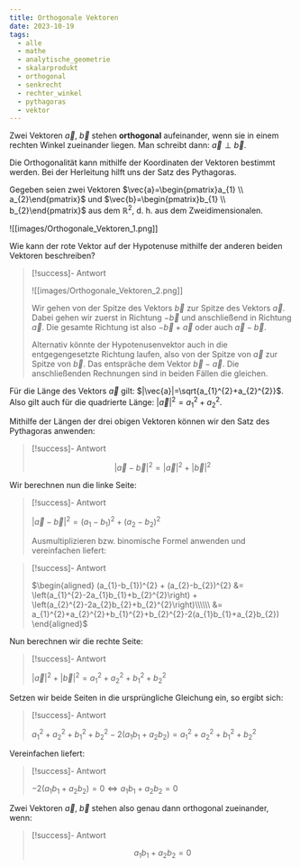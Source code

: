 ```yaml
---
title: Orthogonale Vektoren
date: 2023-10-19
tags:
  - alle
  - mathe
  - analytische_geometrie
  - skalarprodukt
  - orthogonal
  - senkrecht
  - rechter_winkel
  - pythagoras
  - vektor
---
```



Zwei Vektoren $\vec{a}$, $\vec{b}$ stehen **orthogonal** aufeinander, wenn sie in einem rechten Winkel zueinander liegen. Man schreibt dann: $\vec{a}\perp\vec{b}$.

Die Orthogonalität kann mithilfe der Koordinaten der Vektoren bestimmt werden. Bei der Herleitung hilft uns der Satz des Pythagoras.

Gegeben seien zwei Vektoren $\vec{a}=\begin{pmatrix}a_{1} \\ a_{2}\end{pmatrix}$ und $\vec{b}=\begin{pmatrix}b_{1} \\ b_{2}\end{pmatrix}$ aus dem $\mathbb{R}^{2}$, d.&nbsp;h. aus dem Zweidimensionalen.

![[images/Orthogonale_Vektoren_1.png]]

Wie kann der rote Vektor auf der Hypotenuse mithilfe der anderen beiden Vektoren beschreiben?

>[!success]- Antwort
>
>![[images/Orthogonale_Vektoren_2.png]]
>
>Wir gehen von der Spitze des Vektors $\vec{b}$ zur Spitze des Vektors $\vec{a}$. Dabei gehen wir zuerst in Richtung $-\vec{b}$ und anschließend in Richtung $\vec{a}$. Die gesamte Richtung ist also $-\vec{b}+\vec{a}$ oder auch $\vec{a}-\vec{b}$.
>
>Alternativ könnte der Hypotenusenvektor auch in die entgegengesetzte Richtung laufen, also von der Spitze von $\vec{a}$ zur Spitze von $\vec{b}$. Das entspräche dem Vektor $\vec{b}-\vec{a}$. Die anschließenden Rechnungen sind in beiden Fällen die gleichen. 

Für die Länge des Vektors $\vec{a}$ gilt: $|\vec{a}|=\sqrt{a_{1}^{2}+a_{2}^{2}}$. Also gilt auch für die quadrierte Länge: $|\vec{a}|^{2}=a_{1}^{2}+a_{2}^{2}$.

Mithilfe der Längen der drei obigen Vektoren können wir den Satz des Pythagoras anwenden:
>
>[!success]- Antwort
>
>$$|\vec{a}-\vec{b}|^{2} = |\vec{a}|^{2}+|\vec{b}|^{2}$$

Wir berechnen nun die linke Seite:

>[!success]- Antwort
>
>$|\vec{a}-\vec{b}|^{2} = (a_{1}-b_{1})^{2} + (a_{2}-b_{2})^{2}$
>
>Ausmultiplizieren bzw. binomische Formel anwenden und vereinfachen liefert:

>[!success]- Antwort
>
>$\begin{aligned}
(a_{1}-b_{1})^{2} + (a_{2}-b_{2})^{2} &= \left(a_{1}^{2}-2a_{1}b_{1}+b_{2}^{2}\right) + \left(a_{2}^{2}-2a_{2}b_{2}+b_{2}^{2}\right)\\\\\\ &= a_{1}^{2}+a_{2}^{2}+b_{1}^{2}+b_{2}^{2}-2(a_{1}b_{1}+a_{2}b_{2})
\end{aligned}$ 


Nun berechnen wir die rechte Seite:

>[!success]- Antwort
>
>$|\vec{a}|^{2}+|\vec{b}|^{2} = a_{1}^{2}+a_{2}^{2}+ b_{1}^{2}+b_{2}^{2}$
>

Setzen wir beide Seiten in die ursprüngliche Gleichung ein, so ergibt sich:

>[!success]- Antwort
>
>$a_{1}^{2}+a_{2}^{2}+b_{1}^{2}+b_{2}^{2}-2(a_{1}b_{1}+a_{2}b_{2}) = a_{1}^{2}+a_{2}^{2}+ b_{1}^{2}+b_{2}^{2}$


Vereinfachen liefert:

>[!success]- Antwort
>
>$-2(a_{1}b_{1}+a_{2}b_{2}) = 0 \Leftrightarrow a_{1}b_{1}+a_{2}b_{2} = 0$


Zwei Vektoren $\vec{a}$, $\vec{b}$ stehen also genau dann orthogonal zueinander, wenn:

>[!success]- Antwort
>
>$$a_{1}b_{1}+a_{2}b_{2} = 0$$ 
